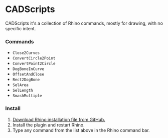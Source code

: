 # CADScripts
CADScripts it's a collection of Rhino commands, mostly for drawing, with no specific intent. 

### Commands

 - `Close2Curves`
 - `ConvertCircle2Point`
 - `ConvertPoint2Circle`
 - `DogBoneInCurve`
 - `OffsetAndClose`
 - `Rect2DogBone`
 - `SelArea`
 - `SelLength`
 - `SmashMultiple`
 
 ### Install

 1. [Download Rhino installation file from GitHub.](https://github.com/dfmdmx/Rhino_CADScripts/raw/master/CADScripts.rhi)
 2. Install the plugin and restart Rhino.
 3. Type any command from the list above in the Rhino command bar.
